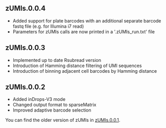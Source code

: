 ## zUMIs.0.0.4
- Added support for plate barcodes with an additional separate barcode fastq file (e.g. for Illumina i7 read)
- Parameters for zUMIs calls are now printed in a '.zUMIs_run.txt' file

## zUMIs.0.0.3

- Implemented up to date Rsubread version
- Introduction of Hamming distance filtering of UMI sequences
- Introduction of binning adjacent cell barcodes by Hamming distance


## zUMIs.0.0.2

- Added inDrops-V3 mode
- Changed output format to sparseMatrix
- Improved adaptive barcode selection

You can find the older version of zUMIs in [zUMIs.0.0.1](https://github.com/sdparekh/zUMIs/releases/tag/zUMIs.0.0.1).

